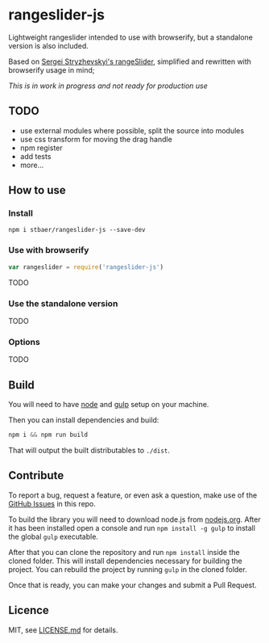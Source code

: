 # rangeslider-js

Lightweight rangeslider intended to use with browserify, but a standalone version is also included.

Based on [Sergei Stryzhevskyi's rangeSlider](https://github.com/Stryzhevskyi/rangeSlider), simplified and rewritten
with browserify usage in mind;

*This is in work in progress and not ready for production use*

## TODO

- use external modules where possible, split the source into modules
- use css transform for moving the drag handle
- npm register 
- add tests
- more...

## How to use

### Install
 
 ```
 npm i stbaer/rangeslider-js --save-dev
 ```
 
### Use with browserify
 
 ```js
 var rangeslider = require('rangeslider-js')
 ```
  
 TODO
 
### Use the standalone version

 TODO
 
### Options
 
 TODO
 
## Build

You will need to have [node][node] and [gulp][gulp] setup on your machine.

Then you can install dependencies and build:

```js
npm i && npm run build
```

That will output the built distributables to `./dist`.

[node]:       http://nodejs.org/
[gulp]:       http://gulpjs.com/


## Contribute

To report a bug, request a feature, or even ask a question, make use of the [GitHub Issues][10] in this repo.

To build the library you will need to download node.js from [nodejs.org][20]. After it has been installed open a
console and run `npm install -g gulp` to install the global `gulp` executable.

After that you can clone the repository and run `npm install` inside the cloned folder. This will install
dependencies necessary for building the project. You can rebuild the project by running `gulp` in the cloned
folder.

Once that is ready, you can make your changes and submit a Pull Request.

[10]: https://github.com/stbaer/rangeslider-js/issues
[11]: http://jsfiddle.net
[12]: http://jsbin.com/
[20]: http://nodejs.org

## Licence

MIT, see [LICENSE.md](http://github.com/stbaer/rangeslider-js/blob/master/LICENSE.md) for details.
